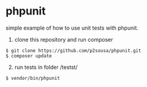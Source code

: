 # phpunit

simple example of how to use unit tests with phpunit.

1. clone this repository and run composer

```
$ git clone https://github.com/p2sousa/phpunit.git
$ composer update
```

2. run tests in folder /testst/

```
$ vendor/bin/phpunit
```
